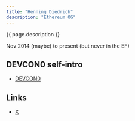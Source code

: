 ```yaml
---
title: "Henning Diedrich"
description: "Ethereum OG"
---
```


{{ page.description }}

Nov 2014 (maybe) to present (but never in the EF)

## DEVCON0 self-intro
- [DEVCON0](https://youtu.be/_BvvUlKDqp0?t=27m58s)

## Links
- [X](https://twitter.com/hdiedrich)
